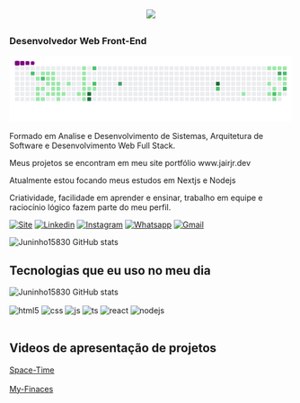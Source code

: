 <h1 align="center">
    <img src="https://readme-typing-svg.herokuapp.com/?font=Righteous&size=35&center=true&vCenter=true&width=500&height=70&duration=4000&lines=Olá!+👋;+Sou+Jair+Redigolo+Junior!;" />
</h1>
<h3>Desenvolvedor Web Front-End </h3>

![snake gif](https://github.com/juninho15830/juninho15830/blob/output/github-contribution-grid-snake.gif)

<p> Formado em Analise e Desenvolvimento de Sistemas, Arquitetura de Software e Desenvolvimento Web Full Stack.</p>

<p>Meus projetos se encontram em meu site portfólio www.jairjr.dev</p>

<p>Atualmente estou focando meus estudos em Nextjs e Nodejs</p>

<p>Criatividade, facilidade em aprender e ensinar, trabalho em equipe e raciocínio lógico fazem parte do meu perfil.</p>


[![Site](https://img.shields.io/website?label=jairjr.dev&style=for-the-badge&url=https://www.jairjr.dev/)](https://www.jairjr.dev)
[![Linkedin](https://img.shields.io/badge/LinkedIn-0077B5?style=for-the-badge&logo=linkedin&logoColor=white)](https://www.linkedin.com/in/jairredigolojunior/)
[![Instagram](https://img.shields.io/badge/Instagram-E4405F?style=for-the-badge&logo=instagram&logoColor=white)](https://www.instagram.com/juninho15830/)
[![Whatsapp](https://img.shields.io/badge/WhatsApp-25D366?style=for-the-badge&logo=whatsapp&logoColor=white)](https://wa.me/5517996234888)
[![Gmail](https://img.shields.io/badge/Gmail-D14836?style=for-the-badge&logo=gmail&logoColor=white)](mailto:juninho15830@gmail.com)

![Juninho15830 GitHub stats](https://github-readme-stats.vercel.app/api?username=juninho15830&show_icons=true&theme=dracula&count_private=true)

## Tecnologias que eu uso no meu dia

![Juninho15830 GitHub stats](https://github-readme-stats.vercel.app/api/top-langs/?username=juninho15830&hide=HTML&langs_count=8&layout=compact&theme=react&border_radius=10&size_weight=0.5&count_weight=0.5&exclude_repo=github-readme-stats)

<div style="display: inline_block">
  <img align="center" alt="html5" src="https://img.shields.io/badge/HTML5-E34F26?style=for-the-badge&logo=html5&logoColor=white" />
  <img align="center" alt="css" src="https://img.shields.io/badge/CSS3-1572B6?style=for-the-badge&logo=css3&logoColor=white" />
  <img align="center" alt="js" src="https://img.shields.io/badge/JavaScript-F7DF1E?style=for-the-badge&logo=javascript&logoColor=black" />
  <img align="center" alt="ts" src="https://img.shields.io/badge/TypeScript-007ACC?style=for-the-badge&logo=typescript&logoColor=white" />
  <img align="center" alt="react" src="https://img.shields.io/badge/React-20232A?style=for-the-badge&logo=react&logoColor=61DAFB" />
  <img align="center" alt="nodejs" src="https://img.shields.io/badge/Node.js-43853D?style=for-the-badge&logo=node.js&logoColor=white" />
</div><br/>

## Videos de apresentação de projetos

<a href="https://youtu.be/T9tc_p42_xA?si=LEm0TcofNUF_aTH2">Space-Time</a> <br> <br>
<a href="https://youtu.be/n6KKB5nYZZQ?si=Bq9JqAB6SopfqhUk">My-Finaces</a> <br>
